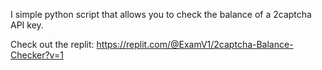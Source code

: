 I simple python script that allows you to check the balance of a 2captcha API key.

Check out the replit: https://replit.com/@ExamV1/2captcha-Balance-Checker?v=1
